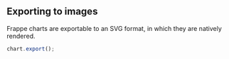 <!-- base_template: frappe_io/www/charts/charts_base.html -->
## Exporting to images

Frappe charts are exportable to an SVG format, in which they are natively rendered.

```js
chart.export();
```

<project-demo data="get-update-data" v-bind:config="{
		title: 'My Area Chart',
        type: 'line',
        height: 300,
		lineOptions: { areaFill: 1 }
    }"
	v-bind:actions="[
		{
			name: 'Export',
			fn: 'export',
			args: []
		}
	]">
</project-demo>
